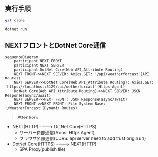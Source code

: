 ## 実行手順

```bash
git clone 
```

```bash
dotnet run
```

## NEXTフロントとDotNet Core通信

```mermaid
sequenceDiagram
    participant NEXT FRONT
    participant NEXT SERVER
    participant DotNet Core(Web API_Attribute Routing)
    NEXT FRONT->>NEXT SERVER: Axios.GET: '/api/weatherforcast'(API Routes)
    NEXT SERVER->>DotNet Core(Web API_Attribute Routing): Axios.GET: 'https://localhost:5129/api/wetherforcast'(Https Agent)
    DotNet Core(Web API_Attribute Routing)->>NEXT SERVER: JSON Response(async/await)
    NEXT SERVER->>NEXT FRONT: JSON Response(async/await)
    NEXT FRONT->>NEXT FRONT: File System Base: '/WeatherForcast'(Dynamic Routes)
```

> **Attention:**

- NEXT(HTTP) ----> DotNet Core(HTTPS)
    - サーバー内部通信(Axios: Https Agent)
    - ブラウザ外部通信(CORS: api server need to add trust origin url)
- DotNet Core(HTTPS) ----> NEXT(HTTP)
    - SPA Proxy(publish file)
